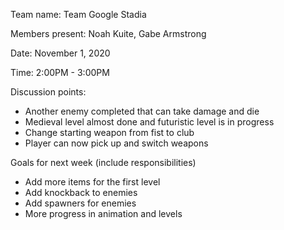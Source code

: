 Team name: Team Google Stadia

Members present: Noah Kuite, Gabe Armstrong

Date: November 1, 2020

Time: 2:00PM - 3:00PM

Discussion points:

 - Another enemy completed that can take damage and die
 - Medieval level almost done and futuristic level is in progress
 - Change starting weapon from fist to club
 - Player can now pick up and switch weapons

Goals for next week (include responsibilities)

 - Add more items for the first level
 - Add knockback to enemies
 - Add spawners for enemies
 - More progress in animation and levels

